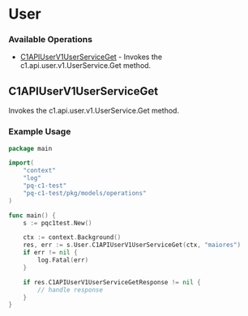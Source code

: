 # User

### Available Operations

* [C1APIUserV1UserServiceGet](#c1apiuserv1userserviceget) - Invokes the c1.api.user.v1.UserService.Get method.

## C1APIUserV1UserServiceGet

Invokes the c1.api.user.v1.UserService.Get method.

### Example Usage

```go
package main

import(
	"context"
	"log"
	"pq-c1-test"
	"pq-c1-test/pkg/models/operations"
)

func main() {
    s := pqc1test.New()

    ctx := context.Background()
    res, err := s.User.C1APIUserV1UserServiceGet(ctx, "maiores")
    if err != nil {
        log.Fatal(err)
    }

    if res.C1APIUserV1UserServiceGetResponse != nil {
        // handle response
    }
}
```
